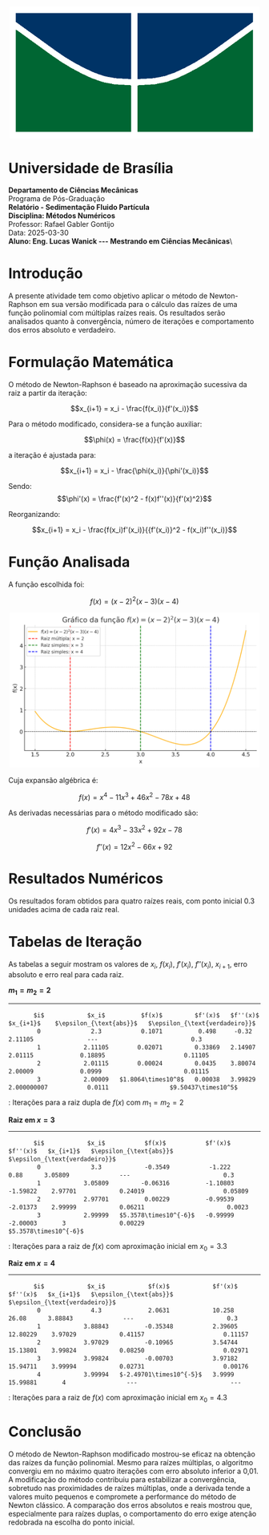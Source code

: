 <p align="center">
  <img src="img/unb_bandeira.png" alt="Logo UnB" width="500"/>
</p>

# Universidade de Brasília
**Departamento de Ciências Mecânicas**\
Programa de Pós-Graduação\
**Relatório - Sedimentação Fluido Partícula**\
**Disciplina: Métodos Numéricos**\
Professor: Rafael Gabler Gontijo\
Data: 2025-03-30\
**Aluno: Eng. Lucas Wanick --- Mestrando em Ciências Mecânicas**\


# Introdução

A presente atividade tem como objetivo aplicar o método de
Newton-Raphson em sua versão modificada para o cálculo das raízes de uma
função polinomial com múltiplas raízes reais. Os resultados serão
analisados quanto à convergência, número de iterações e comportamento
dos erros absoluto e verdadeiro.

# Formulação Matemática

O método de Newton-Raphson é baseado na aproximação sucessiva da raiz a
partir da iteração:

$$x_{i+1} = x_i - \frac{f(x_i)}{f'(x_i)}$$

Para o método modificado, considera-se a função auxiliar:

$$\phi(x) = \frac{f(x)}{f'(x)}$$

a iteração é ajustada para:

$$x_{i+1} = x_i - \frac{\phi(x_i)}{\phi'(x_i)}$$

Sendo: $$\phi'(x) = \frac{f'(x)^2 - f(x)f''(x)}{f'(x)^2}$$

Reorganizando:

$$x_{i+1} = x_i - \frac{f(x_i)f'(x_i)}{{f'(x_i)}^2 - f(x_i)f''(x_i)}$$

# Função Analisada

A função escolhida foi:

$$f(x) = (x - 2)^2(x - 3)(x - 4)$$

<p align="center">
  <img src="img/f(x)_plot.png" alt="Função do Polinômio $f(x)$" width="500"/>
</p>

Cuja expansão algébrica é:

$$f(x) = x^4 - 11x^3 + 46x^2 - 78x + 48$$

As derivadas necessárias para o método modificado são:

$$f'(x) = 4x^3 - 33x^2 + 92x - 78$$

$$f''(x) = 12x^2 - 66x + 92$$

# Resultados Numéricos

Os resultados foram obtidos para quatro raízes reais, com ponto inicial
0.3 unidades acima de cada raiz real.

# Tabelas de Iteração

As tabelas a seguir mostram os valores de $x_i$, $f(x_i)$, $f'(x_i)$,
$f''(x_i)$, $x_{i+1}$, erro absoluto e erro real para cada raiz.

   **$m_1 = m_2 = 2$**                                                                                              
  --------------------- --------- -------------------- --------- ---------- ------------- ------------------------- --------------------------------
           $i$            $x_i$          $f(x)$         $f'(x)$   $f''(x)$    $x_{i+1}$    $\epsilon_{\text{abs}}$   $\epsilon_{\text{verdadeiro}}$
            0              2.3           0.1071          0.498     -0.32       2.11105               ---                          0.3
            1            2.11105        0.02071         0.33869   2.14907      2.01115             0.18895                      0.11105
            2            2.01115        0.00024         0.0435    3.80074      2.00009             0.0999                       0.01115
            3            2.00009   $1.8064\times10^8$   0.00038   3.99829    2.000000007           0.0111                 $9.50437\times10^5$

  : Iterações para a raiz dupla de $f(x)$ com $m_1 = m_2 = 2$

   **Raiz em $x = 3$**                                                                                                
  --------------------- --------- ----------------------- ---------- ---------- ----------- ------------------------- --------------------------------
           $i$            $x_i$           $f(x)$           $f'(x)$    $f''(x)$   $x_{i+1}$   $\epsilon_{\text{abs}}$   $\epsilon_{\text{verdadeiro}}$
            0              3.3            -0.3549           -1.222      0.88      3.05809              ---                          0.3
            1            3.05809         -0.06316          -1.10803   -1.59822    2.97701            0.24019                      0.05809
            2            2.97701          0.00229          -0.99539   -2.01373    2.99999            0.06211                       0.0023
            3            2.99999   $5.3578\times10^{-6}$   -0.99999   -2.00003       3               0.00229               $5.3578\times10^{-6}$

  : Iterações para a raiz de $f(x)$ com aproximação inicial em
  $x_0 = 3.3$

   **Raiz em $x = 4$**                                                                                                 
  --------------------- --------- ------------------------- --------- ---------- ----------- ------------------------- --------------------------------
           $i$            $x_i$            $f(x)$            $f'(x)$   $f''(x)$   $x_{i+1}$   $\epsilon_{\text{abs}}$   $\epsilon_{\text{verdadeiro}}$
            0              4.3             2.0631            10.258     26.08      3.88843              ---                          0.3
            1            3.88843          -0.35348           2.39605   12.80229    3.97029            0.41157                      0.11157
            2            3.97029          -0.10965           3.54744   15.13801    3.99824            0.08250                      0.02971
            3            3.99824          -0.00703           3.97182   15.94711    3.99994            0.02731                      0.00176
            4            3.99994   $-2.49701\times10^{-5}$   3.9999    15.99881       4                 ---                          ---

  : Iterações para a raiz de $f(x)$ com aproximação inicial em
  $x_0 = 4.3$

# Conclusão

O método de Newton-Raphson modificado mostrou-se eficaz na obtenção das
raízes da função polinomial. Mesmo para raízes múltiplas, o algoritmo
convergiu em no máximo quatro iterações com erro absoluto inferior a
0,01. A modificação do método contribuiu para estabilizar a
convergência, sobretudo nas proximidades de raízes múltiplas, onde a
derivada tende a valores muito pequenos e compromete a performance do
método de Newton clássico. A comparação dos erros absolutos e reais
mostrou que, especialmente para raízes duplas, o comportamento do erro
exige atenção redobrada na escolha do ponto inicial.
